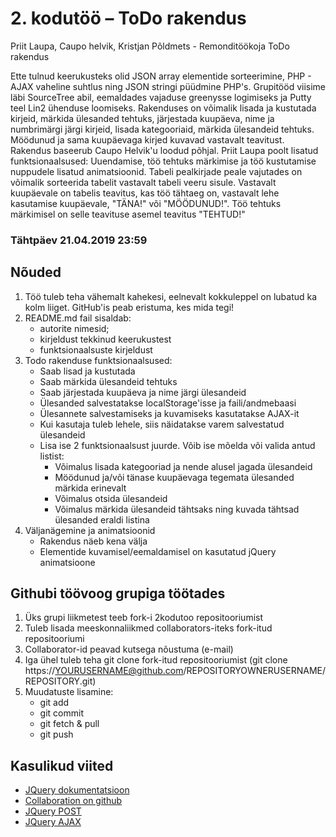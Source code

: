 # 2. kodutöö – ToDo rakendus
Priit Laupa, Caupo helvik, Kristjan Põldmets - Remonditöökoja ToDo rakendus


Ette tulnud keerukusteks olid JSON array elementide sorteerimine, PHP - AJAX vaheline suhtlus ning JSON stringi püüdmine PHP's.
Grupitööd viisime läbi SourceTree abil, eemaldades vajaduse greenysse logimiseks ja Putty teel Lin2 ühenduse loomiseks.
Rakenduses on võimalik lisada ja kustutada kirjeid, märkida ülesanded tehtuks, järjestada kuupäeva, nime ja numbrimärgi järgi kirjeid, lisada kategooriaid, märkida ülesandeid tehtuks. Möödunud ja sama kuupäevaga kirjed kuvavad vastavalt teavitust.
Rakendus baseerub Caupo Helvik'u loodud põhjal.
Priit Laupa poolt lisatud funktsionaalsused:
Uuendamise, töö tehtuks märkimise ja töö kustutamise nuppudele lisatud animatsioonid.
Tabeli pealkirjade peale vajutades on võimalik sorteerida tabelit vastavalt tabeli veeru sisule.
Vastavalt kuupäevale on tabelis teavitus, kas töö tähtaeg on, vastavalt lehe kasutamise kuupäevale, "TÄNA!" või "MÖÖDUNUD!". Töö tehtuks märkimisel on selle teavituse asemel teavitus "TEHTUD!"

### Tähtpäev 21.04.2019 23:59

## Nõuded

1. Töö tuleb teha vähemalt kahekesi, eelnevalt kokkuleppel on lubatud ka kolm liiget. GitHub'is peab eristuma, kes mida tegi!
1. README.md fail sisaldab:
    * autorite nimesid;
    * kirjeldust tekkinud keerukustest
    * funktsionaalsuste kirjeldust
1. Todo rakenduse funktsionaalsused:   
    * Saab lisad ja kustutada
    * Saab märkida ülesandeid tehtuks
    * Saab järjestada kuupäeva ja nime järgi ülesandeid
    * Ülesanded salvestatakse localStorage'isse ja faili/andmebaasi
    * Ülesannete salvestamiseks ja kuvamiseks kasutatakse AJAX-it
    * Kui kasutaja tuleb lehele, siis näidatakse varem salvestatud ülesandeid
    * Lisa ise 2 funktsionaalsust juurde. Võib ise mõelda või valida antud listist:
         * Võimalus lisada kategooriad ja nende alusel jagada ülesandeid
         * Möödunud ja/või tänase kuupäevaga tegemata ülesanded märkida erinevalt
         * Võimalus otsida ülesandeid
         * Võimalus märkida ülesandeid tähtsaks ning kuvada tähtsad ülesanded eraldi listina
1. Väljanägemine ja animatsioonid
    * Rakendus näeb kena välja
    * Elementide kuvamisel/eemaldamisel on kasutatud jQuery animatsioone


## Githubi töövoog grupiga töötades

1. Üks grupi liikmetest teeb fork-i 2kodutoo repositooriumist
2. Tuleb lisada meeskonnaliikmed collaborators-iteks fork-itud repositooriumi
3. Collaborator-id peavad kutsega nõustuma (e-mail)
4. Iga ühel tuleb teha git clone fork-itud repositooriumist (git clone https://YOURUSERNAME@github.com/REPOSITORYOWNERUSERNAME/REPOSITORY.git)
5. Muudatuste lisamine:
     * git add
     * git commit
     * git fetch & pull
     * git push

## Kasulikud viited
* [JQuery dokumentatsioon](http://api.jquery.com)
* [Collaboration on github](https://github.com/eesrakenduste-arendamine-2019/2kodutoo/settings/collaboration)
* [JQuery POST](https://api.jquery.com/jquery.post/)
* [JQuery AJAX](http://api.jquery.com/jquery.ajax/)
